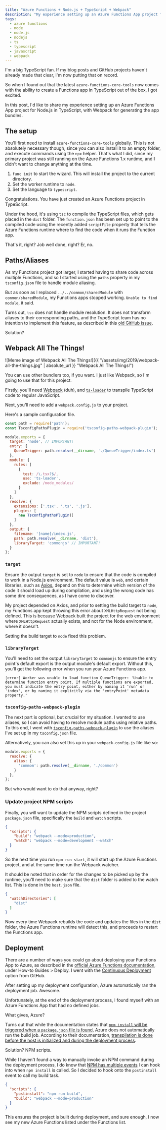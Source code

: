 ```yaml
---
title: "Azure Functions + Node.js + TypeScript + Webpack"
description: "My experience setting up an Azure Functions App project for Node.js in TypeScript using Webpack. I'll describe the steps I undertook to get my Functions App up and running, and the various gotcha's I came across during the process."
tags:
  - azure functions
  - node
  - node.js
  - nodejs
  - ts
  - typescript
  - javascript
  - webpack
---
```


I'm a big TypeScript fan. If my blog posts and GitHub projects haven't already made that clear, I'm now putting that on record.

So when I found out that the latest `azure-functions-core-tools` now comes with the ability to create a Functions app in TypeScript out of the box, I got excited.

In this post, I'd like to share my experience setting up an Azure Functions App project for Node.js in TypeScript, with Webpack for generating the app bundles.

<!--more-->

## The setup

You'll first need to install `azure-functions-core-tools` globally. This is not absolutely necessary though, since you can also install it to an empty folder, and execute commands using the `npx` helper. That's what I did, since my primary project was still running on the Azure Functions 1.x runtime, and I didn't want to change anything at the time.

1. `func init` to start the wizard. This will install the project to the current directory.
2. Set the worker runtime to `node`.
3. Set the language to `typescript`.

Congratulations. You have just created an Azure Functions project in TypeScript.

Under the hood, it's using `tsc` to compile the TypeScript files, which gets placed in the `dist` folder. The `function.json` has been set up to point to the compiled code using the recently added `scriptFile` property that tells the Azure Functions runtime where to find the code when it runs the Function app.

That's it, right? Job well done, right? Er, no.

## Paths/Aliases

As my Functions project got larger, I started having to share code across multiple Functions, and so I started using the `paths` property in my `tsconfig.json` file to handle module aliasing.

But as soon as I replaced `../../common/sharedModule` with `common/sharedModule`, my Functions apps stopped working. `Unable to find module`, it said.

Turns out, `tsc` does not handle module resolution. It does not transform aliases to their corresponding paths, and the TypeScript team has no intention to implement this feature, as described in this [old GitHub issue][0].

Solution?

## Webpack All The Things!

![Meme image of Webpack All The Things!]({{ "/assets/img/2019/webpack-all-the-things.jpg" | absolute_url }} "Webpack All The Things!")

You can use other bundlers too, if you want. I just like Webpack, so I'm going to use that for this project.

Firstly, you'll need [Webpack][1] (duh), and [`ts-loader`][2] to transpile TypeScript code to regular JavaScript.

Next, you'll need to add a `webpack.config.js` to your project.

Here's a sample configuration file.

```js
const path = require('path');
const TsconfigPathsPlugin = require('tsconfig-paths-webpack-plugin');

module.exports = {
  target: 'node', // IMPORTANT!
  entry: {
    QueueTrigger: path.resolve(__dirname, './QueueTrigger/index.ts')
  },
  module: {
    rules: [
      {
        test: /\.tsx?$/,
        use: 'ts-loader',
        exclude: /node_modules/
      }
    ]
  },
  resolve: {
    extensions: ['.tsx', '.ts', '.js'],
    plugins: [
      new TsconfigPathsPlugin()
    ]
  },
  output: {
    filename: '[name]/index.js',
    path: path.resolve(__dirname, 'dist'),
    libraryTarget: 'commonjs' // IMPORTANT!
  }
};
```

### `target`

Ensure the output `target` is set to `node` to ensure that the code is compiled to work in a Node.js environment. The default value is `web`, and certain libraries, such as [Axios][3], depend on this to determine which version of the code it should load up during compilation, and using the wrong code has some dire consequences, as I have come to discover.

My project depended on Axios, and prior to setting the build target to `node`, my Functions app kept throwing this error about `XMLHttpRequest` not being defined. This is because Webpack built the project for the web environment where `XMLHttpRequest` actually exists, and not for the Node environment, where it doesn't.

Setting the build target to `node` fixed this problem.

### `libraryTarget`

You'll need to set the output `libraryTarget` to `commonjs` to ensure the entry point's default export is the output module's default export. Without this, you'll get the following error when you run your Azure Functions app.

```
[error] Worker was unable to load function QueueTrigger: 'Unable to determine function entry point. If multiple functions are exported, you must indicate the entry point, either by naming it 'run' or 'index', or by naming it explicitly via the 'entryPoint' metadata property.'
```

### `tsconfig-paths-webpack-plugin`

The next part is optional, but crucial for my situation. I wanted to use aliases, so I can avoid having to resolve module paths using relative paths. To this end, I went with [`tsconfig-paths-webpack-plugin`][4] to use the aliases I've set up in my `tsconfig.json` file.

Alternatively, you can also set this up in your `webpack.config.js` file like so:

```js
module.exports = {
  resolve: {
    alias: {
      'common': path.resolve(__dirname, './common')
    }
  },
};
```

But who would want to do that anyway, right?

### Update project NPM scripts

Finally, you will want to update the NPM scripts defined in the project `package.json` file, specifically the `build` and `watch` scripts.

```json
{
  "scripts": {
    "build": "webpack --mode=production",
    "watch": "webpack --mode=development --watch"
  }
}
```

So the next time you run `npm run start`, it will start up the Azure Functions project, and at the same time run the Webpack watcher.

It should be noted that in order for the changes to be picked up by the runtime, you'll need to make sure that the `dist` folder is added to the watch list. This is done in the `host.json` file.

```json
{
  "watchDirectories": [
    "dist"
  ]
}
```

Now every time Webpack rebuilds the code and updates the files in the `dist` folder, the Azure Functions runtime will detect this, and proceeds to restart the Functions app.

## Deployment

There are a number of ways you could go about deploying your Functions App to Azure, as described in the [official Azure Functions documentation][5], under How-to Guides > Deploy. I went with the [Continuous Deployment][6] option from GitHub.

After setting up my deployment configuration, Azure automatically ran the deployment job. Awesome.

Unfortunately, at the end of the deployment process, I found myself with an Azure Functions App that had no defined jobs.

What gives, Azure?

Turns out that while the documentation states that [`npm install` will be triggered when a `package.json` file is found][7], Azure does not automatically run the build job. According to their documentation, [transpilation is done before the host is initialized and during the deployment process][8].

Solution? NPM scripts.

While I haven't found a way to manually invoke an NPM command during the deployment process, I do know that [NPM has multiple events][9] I can hook into when `npm install` is called. So I decided to hook onto the `postinstall` event to call my build task.

```json
{
  "scripts": {
    "postinstall": "npm run build",
    "build": "webpack --mode=production"
  }
}
```

This ensures the project is built during deployment, and sure enough, I now see my new Azure Functions listed under the Functions list.


[0]: https://github.com/Microsoft/TypeScript/issues/10866
[1]: https://www.npmjs.com/package/webpack
[2]: https://www.npmjs.com/package/ts-loader
[3]: https://www.npmjs.com/package/axios
[4]: https://www.npmjs.com/package/tsconfig-paths-webpack-plugin
[5]: https://docs.microsoft.com/en-us/azure/azure-functions/
[6]: https://docs.microsoft.com/en-us/azure/azure-functions/functions-continuous-deployment
[7]: https://docs.microsoft.com/en-us/azure/azure-functions/functions-reference-node#dependency-management
[8]: https://docs.microsoft.com/en-us/azure/azure-functions/functions-reference-node#typescript
[9]: https://docs.npmjs.com/misc/scripts